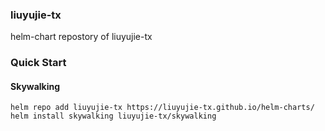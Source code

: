 ### liuyujie-tx
helm-chart repostory of liuyujie-tx

### Quick Start
#### Skywalking
```
helm repo add liuyujie-tx https://liuyujie-tx.github.io/helm-charts/
helm install skywalking liuyujie-tx/skywalking
```
